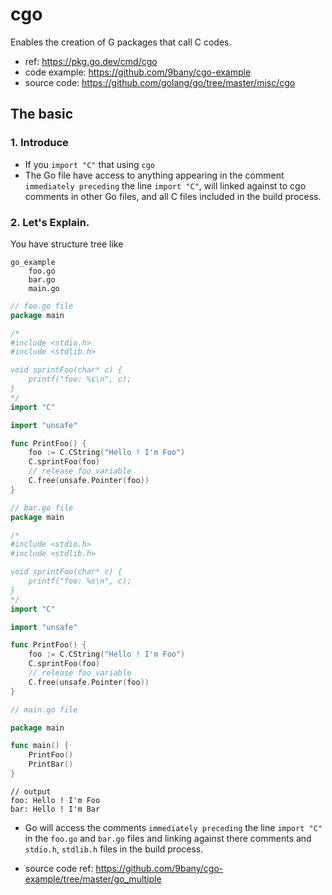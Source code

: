 # cgo

Enables the creation of G packages that call C codes.

- ref: https://pkg.go.dev/cmd/cgo
- code example: https://github.com/9bany/cgo-example
- source code: https://github.com/golang/go/tree/master/misc/cgo

## The basic

### 1. Introduce
- If you `import "C"` that using `cgo`
- The Go file have access to anything appearing in the comment `immediately preceding` the line `import "C"`, will linked against to cgo comments in other Go files, and all C files included in the build process.

### 2. Let's Explain.

You have structure tree like

```
go_example
    foo.go
    bar.go
    main.go 
```

```go
// foo.go file
package main

/*
#include <stdio.h>
#include <stdlib.h>

void sprintFoo(char* c) {
	printf("foo: %s\n", c);
}
*/
import "C"

import "unsafe"

func PrintFoo() {
	foo := C.CString("Hello ! I'm Foo")
	C.sprintFoo(foo)
	// release foo variable
	C.free(unsafe.Pointer(foo))
}

```

```go
// bar.go file
package main

/*
#include <stdio.h>
#include <stdlib.h>

void sprintFoo(char* c) {
	printf("foo: %s\n", c);
}
*/
import "C"

import "unsafe"

func PrintFoo() {
	foo := C.CString("Hello ! I'm Foo")
	C.sprintFoo(foo)
	// release foo variable
	C.free(unsafe.Pointer(foo))
}

```

```go
// main.go file

package main

func main() {
	PrintFoo()
	PrintBar()
}

```

```
// output
foo: Hello ! I'm Foo
bar: Hello ! I'm Bar
```

- Go will access the comments `immediately preceding` the line `import "C"` in the `foo.go` and `bar.go` files and linking against there comments and `stdio.h`, `stdlib.h` files in the build process.

- source code ref: https://github.com/9bany/cgo-example/tree/master/go_multiple



